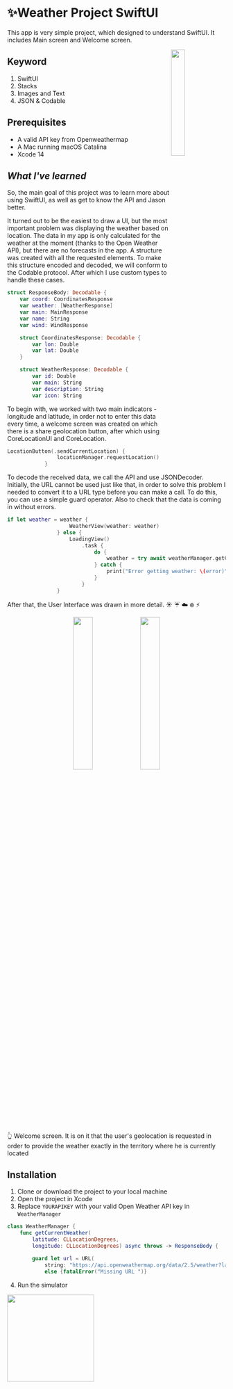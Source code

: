 # :sparkles:Weather Project SwiftUI

This app is very simple project, which designed to understand SwiftUI. It includes Main screen and Welcome screen.

<img align="right" width="25%" src="https://user-images.githubusercontent.com/111228178/192374728-7e917d15-5a3c-4757-a791-cdc950da4cbe.PNG ">

## Keyword

1. SwiftUI
2. Stacks
3. Images and Text
4. JSON & Codable

## Prerequisites

* A valid API key from Openweathermap
* A Mac running macOS Catalina
* Xcode 14 
  
 ## *What I've learned* 
  So, the main goal of this project was to learn more about using SwiftUI, as well as get to know the API and Jason better.

It turned out to be the easiest to draw a UI, but the most important problem was displaying the weather based on location. The data in my app is only calculated for the weather at the moment (thanks to the Open Weather API), but there are no forecasts in the app.
A structure was created with all the requested elements. To make this structure encoded and decoded, we will conform to the Codable protocol. After which I use custom types to handle these cases.
``` swift
struct ResponseBody: Decodable {
    var coord: CoordinatesResponse
    var weather: [WeatherResponse]
    var main: MainResponse
    var name: String
    var wind: WindResponse

    struct CoordinatesResponse: Decodable {
        var lon: Double
        var lat: Double
    }

    struct WeatherResponse: Decodable {
        var id: Double
        var main: String
        var description: String
        var icon: String
```
To begin with, we worked with two main indicators - longitude and latitude, in order not to enter this data every time, a welcome screen was created on which there is a share geolocation button, after which using CoreLocationUI and CoreLocation.
``` swift
LocationButton(.sendCurrentLocation) {
                locationManager.requestLocation()
            }
```
To decode the received data, we call the API and use JSONDecoder. Initially, the URL cannot be used just like that, in order to solve this problem I needed to convert it to a URL type before you can make a call. To do this, you can use a simple guard operator. Also to check that the data is coming in without errors.
```swift
if let weather = weather {
                    WeatherView(weather: weather)
                } else {
                    LoadingView()
                        .task {
                            do {
                                weather = try await weatherManager.getCurrentWeather(latitude: location.latitude, longitude: location.longitude)
                            } catch {
                                print("Error getting weather: \(error)")
                            }
                        }
                }
```
After that, the User Interface was drawn in more detail.
:sunny: :umbrella: :cloud: :snowflake: :zap:


<p align="center" width="100%">
    <img width="30%" src="https://user-images.githubusercontent.com/111228178/192370397-d07cdcbd-e743-41bd-9cef-cbca5ca494f7.PNG">
    <img width="30%" src="https://user-images.githubusercontent.com/111228178/192377179-e3f17129-138a-4828-a985-599991bce52b.PNG">
    
</p>

:point_up_2:   Welcome screen. It is on it that the user's geolocation is requested in order to provide the weather exactly in the territory where he is currently located

## Installation

1. Clone or download the project to your local machine
2. Open the project in Xcode
3. Replace ```YOURAPIKEY``` with your valid Open Weather API key in ```WeatherManager```

``` swift
class WeatherManager {
    func getCurrentWeather(
        latitude: CLLocationDegrees, 
        longitude: CLLocationDegrees) async throws -> ResponseBody {

        guard let url = URL(
            string: "https://api.openweathermap.org/data/2.5/weather?lat=\(latitude)&lon=\(longitude)&appid=\(YOURAPIKEY)&units=metric") 
            else {fatalError("Missing URL ")}
```
4. Run the simulator

<img src="https://i.gifer.com/2GU.gif" width="200" height="200" />

